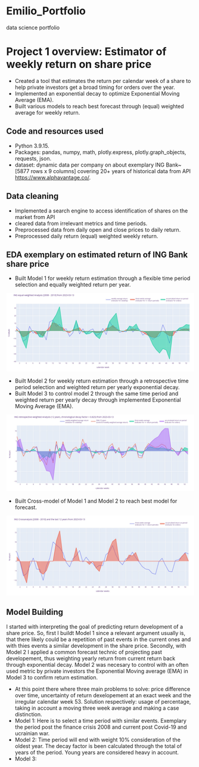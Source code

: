 # Emilio_Portfolio
data science portfolio
# Project 1 overview: Estimator of weekly return on share price
* Created a tool that estimates the return per calendar week of a share to help private investors get a broad timing for orders over the year.
* Implemented an exponential decay to optimize Exponential Moving Average (EMA).
* Built various models to reach best forecast through (equal) weighted average for weekly return.

## Code and resources used
* Python 3.9.15.
* Packages: pandas, numpy, math, plotly.express, plotly.graph_objects, requests, json.
* dataset: dynamic data per company on about exemplary ING Bank~[5877 rows x 9 columns] covering 20+ years of historical data from API https://www.alphavantage.co/.

## Data cleaning
* Implemented a search engine to access identification of shares on the market from API 
* cleared data from irrelevant metrics and time periods.
* Preprocessed data from daily open and close prices to daily return.
* Preprocessed daily return (equal) weighted weekly return.

## EDA exemplary on estimated return of ING Bank share price
* Built Model 1 for weekly return estimation through a flexible time period selection and equally weighted return per year.

![](/Images/INGreturnanalysis20082010.jpg)

* Built Model 2 for weekly return estimation through a retrospective time period selection and weighted return per yearly exponential decay.
* Built Model 3 to control model 2 through the same time period and weighted return per yearly decay through implemented Exponential Moving Average (EMA).

![](/Images/INGretrospectivereturnanalysis12years.jpg)

* Built Cross-model of Model 1 and Model 2 to reach best model for forecast.

![](/Images/INGreturncrossanalysis2008201012years.jpg)

## Model Building
I started with interpreting the goal of predicting return development of a share price. So, first I buildt Model 1 since a relevant argument usually is, that there likely could be a repetition of past events in the current ones and with thies events a similar development in the share price. Secondly, with Model 2 I applied a common forecast technic of projecting past developement, thus weighting yearly return from current return back through exponential decay. Model 2 was necesary to control with an often used metric by private investors the Exponential Moving average (EMA) in Model 3 to confirm return estimation.
* At this point there where three main problems to solve: price difference over time, uncertainty of return dexelopement at an exact week and the irregular calendar week 53. Solution respectively: usage of percentage, taking in account a moving three week average and making a case distinction.
* Model 1: Here is to select a time period with similar events. Exemplary the period post the finance crisis 2008 and current post Covid-19 and ucrainian war.
* Model 2: Time period will end with weight 10% consideration of the oldest year. The decay factor is been calculated through the total of years of the period. Young years are considered heavy in account.
* Model 3: 
